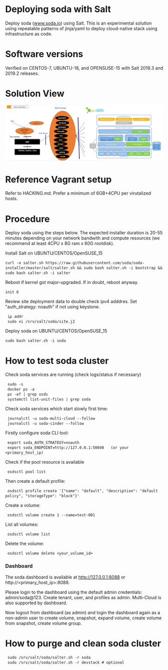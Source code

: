 # Deploying soda with Salt

Deploy soda (www.soda.io) using Salt. This is an experimental solution using repeatable patterns of jinja/yaml to deploy cloud-native stack using infrastructure as code.

Software versions
=================
Verified on CENTOS-7, UBUNTU-18, and OPENSUSE-15 with Salt 2018.3 and 2019.2 releases.

Solution View
=============

<a href="https://github.com/soda/soda">![Solution overview](lib/solutionDesign.png)</a>

Reference Vagrant setup
=======================
Refer to HACKING.md. Prefer a minimum of 6GB+4CPU per virutalized hosts.


Procedure
===========
Deploy soda using the steps below. The expected installer duration is 20-55 minutes depending on your network bandwith and compute resources (we recommend at least 4CPU x 8G ram x 60G rootdisk).

Install Salt on UBUNTU/CENTOS/OpenSUSE_15
```
curl -o salter.sh https://raw.githubusercontent.com/soda/soda-installer/master/salt/salter.sh && sudo bash salter.sh -i bootstrap && sudo bash salter.sh -i salter
```
Reboot if kernel got major-upgraded. If in doubt, reboot anyway.
```
init 6
```

Review site deployment data to double check ipv4 adddres. Set "auth_strategy: noauth" if not using keystone.
```
 ip addr
 sudo vi /srv/salt/soda/site.j2
```

Deploy soda on UBUNTU/CENTOS/OpenSUSE_15
```
sudo bash salter.sh -i soda
```

How to test soda cluster
===========================
Check soda services are running (check logs/status if necessary)
```
 sudo -s
 docker ps -a
 ps -ef | grep osds
 systemctl list-unit-files | grep soda
```
Check soda services which start slowly first time:
```
 journalctl -u soda-multi-cloud --follow
 journalctl -u soda-cinder --follow
```

Firstly configure soda CLI tool:
```
 export soda_AUTH_STRATEGY=noauth
 export soda_ENDPOINT=http://127.0.0.1:50040   (or your <primary_host_ip)
```
Check if the pool resource is available
```
 osdsctl pool list
```

Then create a default profile:
```
 osdsctl profile create '{"name": "default", "description": "default policy", "storageType": "block"}'
```

Create a volume:
```
 osdsctl volume create 1 --name=test-001
```

List all volumes:
```
 osdsctl volume list
```

Delete the volume:
```
 osdsctl volume delete <your_volume_id>
```

### Dashboard
The soda dashboard is available at http://127.0.0.1:8088 or http://<primary_host_ip>:8088. 

Please login to the dashboard using the default admin credentials: admin/soda@123. Create tenant, user, and profiles as admin. Multi-Cloud is also supported by dashboard.

Now logout from dashboard (as admin) and login the dashboard again as a non-admin user to create volume, snapshot, expand volume, create volume from snapshot, create volume group.


How to purge and clean soda cluster
========================================
```
 sudo /srv/salt/soda/salter.sh -r soda
 sudo /srv/salt/soda/salter.sh -r devstack # optional
```

